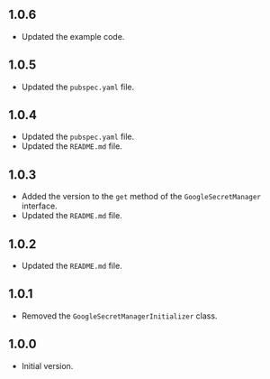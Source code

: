 ## 1.0.6
- Updated the example code.

## 1.0.5
- Updated the `pubspec.yaml` file.

## 1.0.4
- Updated the `pubspec.yaml` file.
- Updated the `README.md` file.

## 1.0.3
- Added the version to the `get` method of the `GoogleSecretManager` interface.
- Updated the `README.md` file.

## 1.0.2
- Updated the `README.md` file.

## 1.0.1
- Removed the `GoogleSecretManagerInitializer` class.

## 1.0.0
- Initial version.

